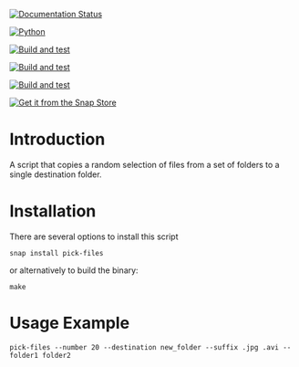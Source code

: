[![Documentation Status](https://readthedocs.org/projects/filechooser/badge/?version=latest)](https://filechooser.readthedocs.io/en/latest/?badge=latest)

[![Python](https://badge.fury.io/py/filechooser.svg)](https://badge.fury.io/py/filechooser)

[![Build and test](https://github.com/nicolasbock/filechooser/actions/workflows/python-package.yaml/badge.svg)](https://github.com/nicolasbock/filechooser/actions/workflows/python-package.yaml)

[![Build and test](https://github.com/nicolasbock/filechooser/actions/workflows/go-package.yaml/badge.svg)](https://github.com/nicolasbock/filechooser/actions/workflows/go-package.yaml)

[![Build and test](https://github.com/nicolasbock/filechooser/actions/workflows/snap-package.yaml/badge.svg)](https://github.com/nicolasbock/filechooser/actions/workflows/snap-package.yaml)

[![Get it from the Snap Store](https://snapcraft.io/static/images/badges/en/snap-store-black.svg)](https://snapcraft.io/pick-files)

# Introduction

A script that copies a random selection of files from a set of folders
to a single destination folder.

# Installation

There are several options to install this script

```console
snap install pick-files
```

or alternatively to build the binary:

```console
make
```

# Usage Example

```console
pick-files --number 20 --destination new_folder --suffix .jpg .avi -- folder1 folder2
```
